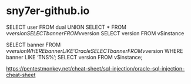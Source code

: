 # sny7er-github.io


SELECT user FROM dual UNION SELECT * FROM v$version
SELECT banner FROM v$version
SELECT version FROM v$instance

SELECT banner FROM v$version WHERE banner LIKE ‘Oracle%’;
SELECT banner FROM v$version WHERE banner LIKE ‘TNS%’;
SELECT version FROM v$instance;

https://pentestmonkey.net/cheat-sheet/sql-injection/oracle-sql-injection-cheat-sheet


